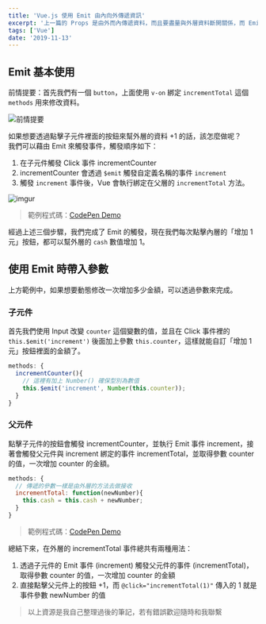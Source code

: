 ```yaml
---
title: 'Vue.js 使用 Emit 由內向外傳遞資訊'
excerpt: '上一篇的 Props 是由外而內傳遞資料，而且要盡量與外層資料斷開關係，而 Emit 則是把資料由內向外傳遞。'
tags: ['Vue']
date: '2019-11-13'
---
```


## Emit 基本使用

前情提要：首先我們有一個 `button`，上面使用 `v-on` 綁定 `incrementTotal` 這個 `methods` 用來修改資料。

![前情提要](https://i.imgur.com/hMf0LrZ.png)

如果想要透過點擊子元件裡面的按鈕來幫外層的資料 +1 的話，該怎麼做呢？  
我們可以藉由 Emit 來觸發事件，觸發順序如下：

1. 在子元件觸發 Click 事件 incrementCounter
2. incrementCounter 會透過 `$emit` 觸發自定義名稱的事件 `increment`
3. 觸發 `increment` 事件後，Vue 會執行綁定在父層的 `incrementTotal` 方法。

![imgur](https://i.imgur.com/vKE2XyN.png)

> 範例程式碼：[CodePen Demo](https://codepen.io/Damao/pen/BaaOPbQ)

經過上述三個步驟，我們完成了 Emit 的觸發，現在我們每次點擊內層的「增加 1 元」按鈕，都可以幫外層的 `cash` 數值增加 1。

## 使用 Emit 時帶入參數

上方範例中，如果想要動態修改一次增加多少金額，可以透過參數來完成。

### 子元件

首先我們使用 Input 改變 `counter` 這個變數的值，並且在 Click 事件裡的 `this.$emit('increment')` 後面加上參數 `this.counter`，這樣就能自訂「增加 1 元」按鈕裡面的金額了。

```javascript
methods: {
  incrementCounter(){
    // 這裡有加上 Number() 確保型別為數值
    this.$emit('increment', Number(this.counter));
  }
}
```

### 父元件

點擊子元件的按鈕會觸發 incrementCounter，並執行 Emit 事件 increment，接著會觸發父元件與 increment 綁定的事件 incrementTotal，並取得參數 counter 的值，一次增加 counter 的金額。

```javascript
methods: {
  // 傳遞的參數一樣是由外層的方法去做接收
  incrementTotal: function(newNumber){
    this.cash = this.cash + newNumber;
  }
}
```

> 範例程式碼：[CodePen Demo](https://codepen.io/Damao/pen/oNNPQYQ)

總結下來，在外層的 incrementTotal 事件總共有兩種用法：

1. 透過子元件的 Emit 事件 (increment) 觸發父元件的事件 (incrementTotal)，取得參數 counter 的值，一次增加 counter 的金額
2. 直接點擊父元件上的按鈕 +1，而 `@click="incrementTotal(1)"` 傳入的 1 就是事件參數 newNumber 的值

> 以上資源是我自己整理過後的筆記，若有錯誤歡迎隨時和我聯繫
